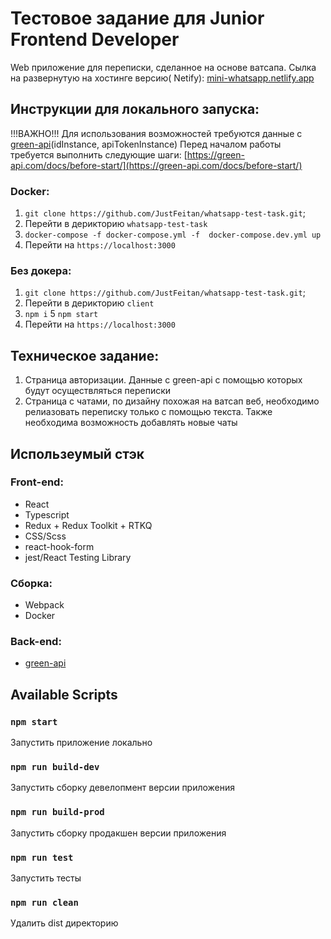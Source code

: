 # Тестовое задание для Junior Frontend Developer

Web приложение для переписки, сделанное на основе ватсапа.
Сылка на развернутую на хостинге версию(
Netify): [mini-whatsapp.netlify.app](https://mini-whatsapp.netlify.app)

## Инструкции для локального запуска:
!!!ВАЖНО!!! Для использования возможностей требуются данные с [green-api](https://green-api.com)(idInstance, apiTokenInstance)
Перед началом работы требуется выполнить следующие шаги: [https://green-api.com/docs/before-start/](https://green-api.com/docs/before-start/)
### Docker:

1. `git clone https://github.com/JustFeitan/whatsapp-test-task.git`;
2.  Перейти в дерикторию `whatsapp-test-task`
3. `docker-compose -f docker-compose.yml -f  docker-compose.dev.yml up`
4. Перейти на `https://localhost:3000`

### Без докера:

1. `git clone https://github.com/JustFeitan/whatsapp-test-task.git`;
2.  Перейти в дерикторию `client`
3. `npm i`
5  `npm start`
6.  Перейти на `https://localhost:3000`

## Техническое задание:

1. Страница авторизации. Данные с green-api с помощью которых будут осуществляться переписки
2. Страница с чатами, по дизайну похожая на ватсап веб, необходимо релиазовать переписку
   только с помощью текста. Также необходима возможность добавлять новые чаты

## Использеумый стэк

### Front-end:

- React
- Typescript
- Redux + Redux Toolkit + RTKQ
- CSS/Scss
- react-hook-form
- jest/React Testing Library

### Сборка:

- Webpack
- Docker

### Back-end:

- [green-api](https://green-api.com)

## Available Scripts

### `npm start`

Запустить приложение локально

### `npm run build-dev`

Запустить сборку девелопмент версии приложения

### `npm run build-prod`

Запустить сборку продакшен версии приложения

### `npm run test`

Запустить тесты

### `npm run clean`

Удалить dist директорию
